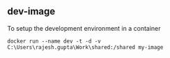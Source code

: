 ## dev-image
To setup the development environment in a container
```
docker run --name dev -t -d -v C:\Users\rajesh.gupta\Work\shared:/shared my-image
```
